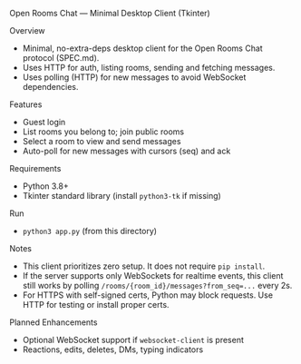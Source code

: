 Open Rooms Chat — Minimal Desktop Client (Tkinter)

Overview
- Minimal, no-extra-deps desktop client for the Open Rooms Chat protocol (SPEC.md).
- Uses HTTP for auth, listing rooms, sending and fetching messages.
- Uses polling (HTTP) for new messages to avoid WebSocket dependencies.

Features
- Guest login
- List rooms you belong to; join public rooms
- Select a room to view and send messages
- Auto-poll for new messages with cursors (seq) and ack

Requirements
- Python 3.8+
- Tkinter standard library (install `python3-tk` if missing)

Run
- `python3 app.py` (from this directory)

Notes
- This client prioritizes zero setup. It does not require `pip install`.
- If the server supports only WebSockets for realtime events, this client still works by polling `/rooms/{room_id}/messages?from_seq=...` every 2s.
- For HTTPS with self-signed certs, Python may block requests. Use HTTP for testing or install proper certs.

Planned Enhancements
- Optional WebSocket support if `websocket-client` is present
- Reactions, edits, deletes, DMs, typing indicators

